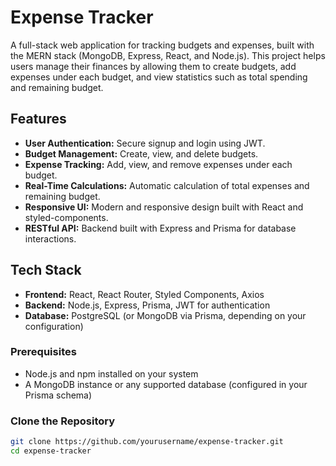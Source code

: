 # Expense Tracker

A full-stack web application for tracking budgets and expenses, built with the MERN stack (MongoDB, Express, React, and Node.js). This project helps users manage their finances by allowing them to create budgets, add expenses under each budget, and view statistics such as total spending and remaining budget.

## Features

- **User Authentication:** Secure signup and login using JWT.
- **Budget Management:** Create, view, and delete budgets.
- **Expense Tracking:** Add, view, and remove expenses under each budget.
- **Real-Time Calculations:** Automatic calculation of total expenses and remaining budget.
- **Responsive UI:** Modern and responsive design built with React and styled-components.
- **RESTful API:** Backend built with Express and Prisma for database interactions.

## Tech Stack

- **Frontend:** React, React Router, Styled Components, Axios
- **Backend:** Node.js, Express, Prisma, JWT for authentication
- **Database:** PostgreSQL (or MongoDB via Prisma, depending on your configuration)

### Prerequisites

- Node.js and npm installed on your system
- A MongoDB instance or any supported database (configured in your Prisma schema)

### Clone the Repository

```bash
git clone https://github.com/yourusername/expense-tracker.git
cd expense-tracker
